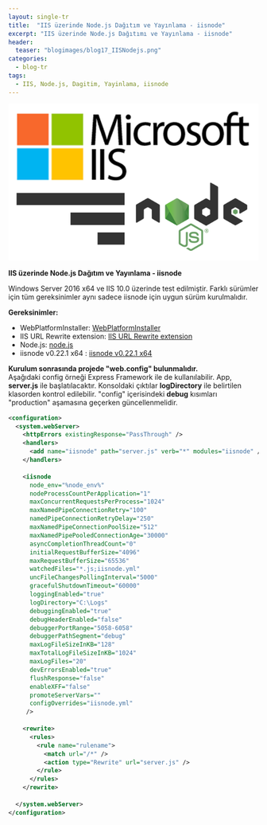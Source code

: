 ```yaml
---
layout: single-tr
title:  "IIS üzerinde Node.js Dağıtım ve Yayınlama - iisnode"
excerpt: "IIS üzerinde Node.js Dağıtımı ve Yayınlama - iisnode"
header:
  teaser: "blogimages/blog17_IISNodejs.png"
categories:
  - blog-tr
tags:
  - IIS, Node.js, Dagitim, Yayinlama, iisnode
---
```


![iisnode](/images/blogimages/blog17_IISNodejs.png "iisnode")<br>

**IIS üzerinde Node.js Dağıtım ve Yayınlama - iisnode**

Windows Server 2016 x64 ve IIS 10.0 üzerinde test edilmiştir. Farklı sürümler için tüm gereksinimler aynı sadece iisnode için uygun sürüm kurulmalıdır.

**Gereksinimler:**

- WebPlatformInstaller: [WebPlatformInstaller](https://www.microsoft.com/en-us/download/details.aspx?id=6164 "WebPlatformInstaller")
- IIS URL Rewrite extension: [IIS URL Rewrite extension](https://www.iis.net/downloads/microsoft/url-rewrite "IIS URL Rewrite extension")
- Node.js: [node.js](https://nodejs.org "node.js")
- iisnode v0.22.1 x64 : [iisnode v0.22.1 x64 ](https://github.com/tjanczuk/iisnode/releases/download/v0.2.21/iisnode-full-v0.2.21-x64.msi "iisnode v0.22.1 x64 ")

**Kurulum sonrasında projede "web.config" bulunmalıdır.** <br />
Aşağıdaki config örneği Express Framework ile de kullanılabilir. App, **server.js** ile başlatılacaktır. Konsoldaki çıktılar **logDirectory** ile belirtilen klasorden kontrol edilebilir. "config" içerisindeki **debug** kısımları "production" aşamasına geçerken güncellenmelidir.

```xml
<configuration>
  <system.webServer>
	<httpErrors existingResponse="PassThrough" />
    <handlers>
      <add name="iisnode" path="server.js" verb="*" modules="iisnode" />
    </handlers>

	<iisnode      
      node_env="%node_env%"
      nodeProcessCountPerApplication="1"
      maxConcurrentRequestsPerProcess="1024"
      maxNamedPipeConnectionRetry="100"
      namedPipeConnectionRetryDelay="250"      
      maxNamedPipeConnectionPoolSize="512"
      maxNamedPipePooledConnectionAge="30000"
      asyncCompletionThreadCount="0"
      initialRequestBufferSize="4096"
      maxRequestBufferSize="65536"
      watchedFiles="*.js;iisnode.yml"
      uncFileChangesPollingInterval="5000"      
      gracefulShutdownTimeout="60000"
      loggingEnabled="true"
      logDirectory="C:\Logs"
      debuggingEnabled="true"
      debugHeaderEnabled="false"
      debuggerPortRange="5058-6058"
      debuggerPathSegment="debug"
      maxLogFileSizeInKB="128"
      maxTotalLogFileSizeInKB="1024"
      maxLogFiles="20"
      devErrorsEnabled="true"
      flushResponse="false"      
      enableXFF="false"
      promoteServerVars=""
      configOverrides="iisnode.yml"
     />
	
    <rewrite>
      <rules>
        <rule name="rulename">
          <match url="/*" />
          <action type="Rewrite" url="server.js" />
        </rule>
      </rules>
    </rewrite>
    
  </system.webServer>
</configuration>
```